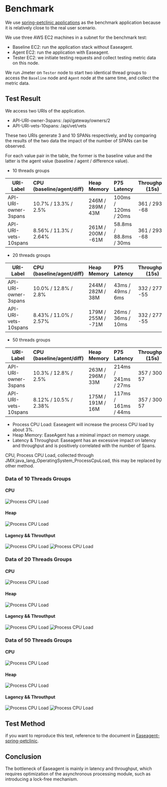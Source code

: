 # Benchmark
We use [spring-petclinic applications](https://github.com/spring-petclinic/spring-petclinic-microservices) as the benchmark application because it is relatively close to the real user scenario.

We use three AWS EC2 machines in a subnet for the benchmark test:

- Baseline EC2: run the application stack without Easeagent.
- Agent EC2: run the application with Easeagent.
- Tester EC2: we initiate testing requests and collect testing metric data on this node.

We run Jmeter on `Tester` node to start two identical thread groups to access the `Baseline` node and `Agent` node at the same time, and collect the metric data.

## Test Result

We access two URIs of the application.
- API-URI-owner-3spans: /api/gateway/owners/2
- API-URI-vets-10spans: /api/vet/vets

These two URIs generate 3 and 10 SPANs respectively, and by comparing the results of the two data the impact of the number of SPANs can be observed.

For each value pair in the table, the former is the baseline value and the latter is the agent value (baseline / agent / difference value).

- 10 threads groups 

| URI-Label                | CPU (baseline/agent/diff) | Heap Memory        | P75 Latency               | Throughput (15s) |
|----------------------|:--------------------------|:-------------------|:--------------------------|------------------|
| API-URI-owner-3spans | 10.7% / 13.3% / 2.5%      | 246M / 289M / 43M  | 100ms  / 120ms  / 20ms    | 361 / 293 / -68  |
| API-URI-vets-10spans | 8.56% / 11.3% / 2.64%     | 261M / 200M / -61M | 58.8ms / 88.8ms / 30ms    | 361 / 293 / -68  |


- 20 threads groups 

| URI-Label                | CPU (baseline/agent/diff) | Heap Memory        | P75 Latency               | Throughput (15s) |
|----------------------|:--------------------------|:-------------------|:--------------------------|------------------|
| API-URI-owner-3spans | 10.0% / 12.8% / 2.8%      | 244M / 282M / 38M  | 43ms / 49ms / 6ms         | 332 / 277 / -55  |
| API-URI-vets-10spans | 8.43% / 11.0% / 2.57%     | 179M / 255M / -71M | 26ms / 36ms / 10ms        | 332 / 277 / -55  |

- 50 threads groups 

| URI-Label                | CPU (baseline/agent/diff) | Heap Memory        | P75 Latency               | Throughput (15s) |
|----------------------|:--------------------------|:-------------------|:--------------------------|------------------|
| API-URI-owner-3spans | 10.3% / 12.8% / 2.5%      | 263M / 296M / 33M  | 214ms / 241ms / 27ms      | 357 / 300 / 57   |
| API-URI-vets-10spans | 8.12% / 10.5% / 2.38%     | 175M / 191M / 16M  | 117ms / 161ms / 44ms      | 357 / 300 / 57   |


- Process CPU Load: Easeagent will increase the process CPU load by about 3%.
- Heap Memory: EaseAgent has a minimal impact on memory usage.
- Latency & Throughput: Easeagent has an excessive impact on latency and throughput and is positively correlated with the number of Spans.

CPU, Process CPU Load, collected through JMX:java_lang_OperatingSystem_ProcessCpuLoad, this may be replaced by other method.

### Data of 10 Threads Groups 
#### CPU
![Process CPU Load](./images/benchmark/10t-process-cpu-load-mean.png)

#### Heap
![Process CPU Load](./images/benchmark/10t-mem-heap.png)

#### Lagency && Throuthput
![Process CPU Load](./images/benchmark/10t-resp-time-p75.png)
![Process CPU Load](./images/benchmark/10t-resp-per-15seconds.png)

### Data of 20 Threads Groups 
#### CPU
![Process CPU Load](./images/benchmark/20t-process-cpu-load-mean.png)

#### Heap
![Process CPU Load](./images/benchmark/20t-mem-heap.png)

#### Lagency && Throuthput
![Process CPU Load](./images/benchmark/20t-resp-time-p75.png)
![Process CPU Load](./images/benchmark/20t-resp-per-15seconds.png)

### Data of 50 Threads Groups 
#### CPU
![Process CPU Load](./images/benchmark/50t-process-cpu-load-mean.png)

#### Heap
![Process CPU Load](./images/benchmark/50t-mem-heap.png)

#### Lagency && Throuthput
![Process CPU Load](./images/benchmark/50t-resp-time-p75.png)
![Process CPU Load](./images/benchmark/50t-resp-per-15seconds.png)


## Test Method
if you want to reproduce this test, reference to the document in [Easeagent-spring-petclinic](https://github.com/megaease/easeagent-spring-petclinic/blob/main/doc/benchmark.md).

## Conclusion
The bottleneck of Easeagent is mainly in latency and throughput, which requires optimization of the asynchronous processing module, such as introducing a lock-free mechanism.



